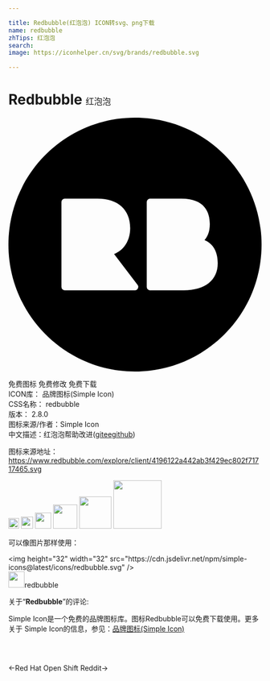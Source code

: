 ```yaml
---

title: Redbubble(红泡泡) ICON转svg、png下载
name: redbubble
zhTips: 红泡泡
search: 
image: https://iconhelper.cn/svg/brands/redbubble.svg

---
```


# Redbubble  <small style="font-size: 60%;font-weight: 100">红泡泡</small>

<div id="svg" class="svg-wrap">
<svg role="img" viewBox="0 0 24 24" xmlns="http://www.w3.org/2000/svg"><title>Redbubble icon</title><path d="M16.633 16.324h-3.199a.321.321 0 0 1-.32-.322V7.974a.32.32 0 0 1 .32-.32H16.4c2.226 0 2.693 1.31 2.693 2.408 0 .636-.169 1.14-.504 1.511.816.337 1.256 1.096 1.256 2.194 0 1.601-1.201 2.557-3.212 2.557m-4.644 0H5.345a.32.32 0 0 1-.32-.322V7.974a.32.32 0 0 1 .32-.32h3.103c1.939 0 3.096 1.043 3.096 2.791 0 1.163-.585 2.077-1.527 2.448l2.21 2.897a.322.322 0 0 1-.24.533M12 0C5.373 0 0 5.373 0 12s5.373 12 12 12c6.628 0 12-5.373 12-12S18.63 0 12.001 0"/></svg>
</div>
<detail full-name='redbubble'></detail>

<div class="detail-page">
<p>
<span><span class="badge-success badge">免费图标</span> <span class="badge-success badge">免费修改</span>  <span class="badge-success badge">免费下载</span> </span>
<br/>
<span>
ICON库：
<span class="badge-secondary badge">品牌图标(Simple Icon)</span> 
</span>
<br/>
<span>
CSS名称：
<span class="badge-secondary badge">redbubble</span> 
</span>

<br/>
<span>
版本：
<span class="badge-secondary badge">2.8.0</span> 
</span>
<br/>
<span>图标来源/作者：<span class="badge-light badge">Simple Icon</span></span> 
<br/>
<span class="zh-detail">中文描述：<span class="badge-primary badge">红泡泡</span><span class="help-link"><span>帮助改进</span>(<a href="https://gitee.com/liuwave/icon-helper/edit/master/json/brands/redbubble.json" target="_blank" rel="noopener noreferrer">gitee</a><a href="https://github.com/liuwave/icon-helper/edit/master/json/brands/redbubble.json" target="_blank" rel="noopener noreferrer">github</a></span>)</span><br/>
</p>
</div><div class="description description alert alert-light"><p>图标来源地址：<a href="https://www.redbubble.com/explore/client/4196122a442ab3f429ec802f71717465.svg" target="_blank" rel="noopener noreferrer">https://www.redbubble.com/explore/client/4196122a442ab3f429ec802f71717465.svg</a></p></div>
<div class="alert alert-dark">
<img height="21" width="21" src="https://cdn.jsdelivr.net/npm/simple-icons@latest/icons/redbubble.svg" />
<img height="24" width="24" src="https://cdn.jsdelivr.net/npm/simple-icons@latest/icons/redbubble.svg" />
<img height="32" width="32" src="https://cdn.jsdelivr.net/npm/simple-icons@latest/icons/redbubble.svg" />
<img height="48" width="48" src="https://cdn.jsdelivr.net/npm/simple-icons@latest/icons/redbubble.svg" />
<img height="64" width="64" src="https://cdn.jsdelivr.net/npm/simple-icons@latest/icons/redbubble.svg" />
<img height="96" width="96" src="https://cdn.jsdelivr.net/npm/simple-icons@latest/icons/redbubble.svg" />

</div>
<div>
  <p>可以像图片那样使用：    
  </p>
  <div class="alert alert-primary" style="font-size: 14px">
    &lt;img height="32" width="32" src="https://cdn.jsdelivr.net/npm/simple-icons@latest/icons/redbubble.svg" /&gt;
    <copy-btn content='<img height="32" width="32" src="https://cdn.jsdelivr.net/npm/simple-icons@latest/icons/redbubble.svg" />'></copy-btn>
  </div>
  <div class="alert alert-secondary">
    <img height="32" width="32" src="https://cdn.jsdelivr.net/npm/simple-icons@latest/icons/redbubble.svg" />redbubble
    <copy-btn content="redbubble" btn-title="复制图标名称"></copy-btn>
  </div>
</div>
<div class="icon-detail__container">
<p>关于“<b>Redbubble</b>”的评论:</p>
</div>
<Vssue title="关于“Redbubble”的评论" />
<div><p>Simple Icon是一个免费的品牌图标库。图标Redbubble可以免费下载使用。更多关于  Simple Icon的信息，参见：<a target="_blank" href="https://iconhelper.cn/brands.html">品牌图标(Simple Icon)</a>
</p></div>


<div style="padding:2rem 0 " class="page-nav"><p class="inner"><span class="prev">←<router-link to="/icon/red-hat-open-shift.html">Red Hat Open Shift</router-link></span> <span class="next"><router-link to="/icon/reddit.html">Reddit</router-link>→</span></p></div>
